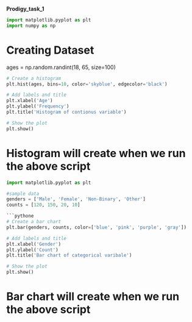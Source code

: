 **Prodigy_task_1**

```python
import matplotlib.pyplot as plt
import numpy as np

```
# Creating Dataset
ages = np.random.randint(18, 65, size=100)


```python
# Create a histogram
plt.hist(ages, bins=10, color='skyblue', edgecolor='black')

# Add labels and title
plt.xlabel('Age')
plt.ylabel('Frequency')
plt.title('Histogram of contionus variable')

# Show the plot
plt.show()

```
# Histogram will create when we run the above script

```python
import matplotlib.pyplot as plt

#sample data
genders = ['Male', 'Female', 'Non-Binary', 'Other']
counts = [120, 150, 20, 10]

```pythone
# Create a bar chart
plt.bar(genders, counts, color=['blue', 'pink', 'purple', 'gray'])

# Add labels and title
plt.xlabel('Gender')
plt.ylabel('Count')
plt.title('Bar chart of categorical varibale')

# Show the plot
plt.show()

```
# Bar chart will create when we run the above script
